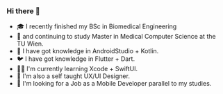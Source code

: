 ### Hi there 👋

- 🎓 I recently finished my BSc in Biomedical Engineering
- 📅 and continuing to study Master in Medical Computer Science at the TU Wien.
- 👾 I have got knowledge in AndroidStudio + Kotlin.
- 🐦 I have got knowledge in Flutter + Dart.
- 🐦‍🔥 I'm currently learning Xcode + SwiftUI.
- 🧼 I'm also a self taught UX/UI Designer.
- 💼 I'm looking for a Job as a Mobile Developer parallel to my studies.

<!--
**NicolasKargruber/nicolaskargruber** is a ✨ _special_ ✨ repository because its `README.md` (this file) appears on your GitHub profile.

Here are some ideas to get you started:

- 🔭 I’m currently working on ...
- 🌱 I’m currently learning ...
- 👯 I’m looking to collaborate on ...
- 🤔 I’m looking for help with ...
- 💬 Ask me about ...
- 📫 How to reach me: ...
- 😄 Pronouns: ...
- ⚡ Fun fact: ...
-->

